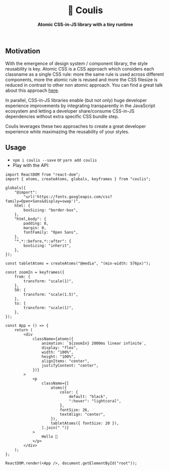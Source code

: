 <div align="center">
    <h1>🍩 Coulis</h1>
    <strong>Atomic CSS-in-JS library with a tiny runtime</strong>
</div>
<br>
<br>

## Motivation

With the emergence of design system / component library, the style reusability is key. Atomic CSS is a CSS approach which considers each classname as a single CSS rule: more the same rule is used across different components, more the atomic rule is reused and more the CSS filesize is reduced in contrast to other non atomic approach. You can find a great talk about this approach [here](https://www.youtube.com/watch?v=tFFn39lLO-U).

In parallel, CSS-in-JS libraries enable (but not only) huge developer experience improvements by integrating transparently in the JavaScript ecosystem and letting a developer share/consume CSS-in-JS dependencies without extra specific CSS bundle step.

Coulis leverages these two approaches to create a great developer experience while maximazing the reusability of your styles.

## Usage

-   `npm i coulis --save` or `yarn add coulis`
-   Play with the API:

```tsx
import ReactDOM from "react-dom";
import { atoms, createAtoms, globals, keyframes } from "coulis";

globals({
	"@import":
		"url('https://fonts.googleapis.com/css?family=Open+Sans&display=swap')",
	html: {
		boxSizing: "border-box",
	},
	"html,body": {
		padding: 0,
		margin: 0,
		fontFamily: "Open Sans",
	},
	"*,*::before,*::after": {
		boxSizing: "inherit",
	},
});

const tabletAtoms = createAtoms("@media", "(min-width: 576px)");

const zoomIn = keyframes({
	from: {
		transform: "scale(1)",
	},
	50: {
		transform: "scale(1.5)",
	},
	to: {
		transform: "scale(1)",
	},
});

const App = () => {
	return (
		<div
			className={atoms({
				animation: `${zoomIn} 2000ms linear infinite`,
				display: "flex",
				width: "100%",
				height: "100%",
				alignItems: "center",
				justifyContent: "center",
			})}
		>
			<p
				className={[
					atoms({
						color: {
							default: "black",
							":hover": "lightcoral",
						},
						fontSize: 26,
						textAlign: "center",
					}),
					tabletAtoms({ fontSize: 20 }),
				].join(" ")}
			>
				Hello 🤗
			</p>
		</div>
	);
};

ReactDOM.render(<App />, document.getElementById("root"));
```
